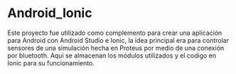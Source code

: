 # Android_Ionic
Este proyecto fue utilizado como complemento para crear una aplicación para Android con Android Studio e Ionic, la idea principal era para controlar sensores de una simulación hecha en Proteus por medio de una conexión por bluetooth. Aqui se almacenan los módulos utilizados y el codigo en Ionic para su funcionamiento.
